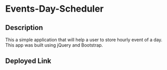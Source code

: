 # Events-Day-Scheduler
## Description

This a simple application that will help a user to store hourly event of a day. This app was built using jQuery and Bootstrap.

## Deployed Link
